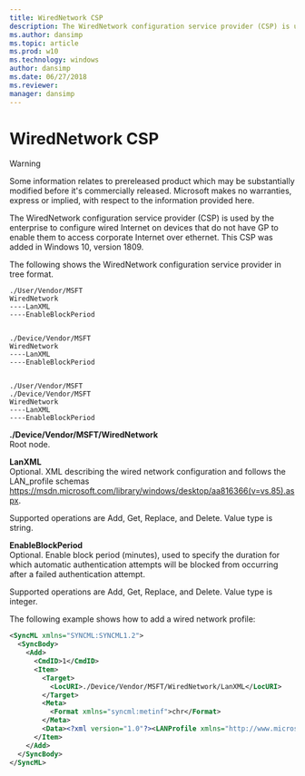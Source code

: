 ```yaml
---
title: WiredNetwork CSP
description: The WiredNetwork configuration service provider (CSP) is used by the enterprise to configure wired Internet on devices that do not have GP. Learn how it works.
ms.author: dansimp
ms.topic: article
ms.prod: w10
ms.technology: windows
author: dansimp
ms.date: 06/27/2018
ms.reviewer: 
manager: dansimp
---
```


# WiredNetwork CSP 

> [!WARNING]
> Some information relates to prereleased product which may be substantially modified before it's commercially released. Microsoft makes no warranties, express or implied, with respect to the information provided here.

The WiredNetwork configuration service provider (CSP) is used by the enterprise to configure wired Internet on devices that do not have GP to enable them to access corporate Internet over ethernet. This CSP was added in Windows 10, version 1809.

The following shows the WiredNetwork configuration service provider in tree format.
```
./User/Vendor/MSFT
WiredNetwork
----LanXML
----EnableBlockPeriod


./Device/Vendor/MSFT
WiredNetwork
----LanXML
----EnableBlockPeriod


./User/Vendor/MSFT
./Device/Vendor/MSFT
WiredNetwork
----LanXML
----EnableBlockPeriod
```
<a href="" id="wirednetwork"></a>**./Device/Vendor/MSFT/WiredNetwork**  
Root node.

<a href="" id="lanxml"></a>**LanXML**  
Optional. XML describing the wired network configuration and follows the LAN_profile schemas https://msdn.microsoft.com/library/windows/desktop/aa816366(v=vs.85).aspx.

Supported operations are Add, Get, Replace, and Delete. Value type is string.

<a href="" id="enableblockperiod"></a>**EnableBlockPeriod**  
 Optional. Enable block period (minutes), used to specify the duration for which automatic authentication attempts will be blocked from occurring after a failed authentication attempt.

Supported operations are Add, Get, Replace, and Delete. Value type is integer.

The following example shows how to add a wired network profile:
```xml
<SyncML xmlns="SYNCML:SYNCML1.2">
  <SyncBody>
    <Add>
      <CmdID>1</CmdID>
      <Item>
        <Target>
          <LocURI>./Device/Vendor/MSFT/WiredNetwork/LanXML</LocURI>
        </Target>
        <Meta>
          <Format xmlns="syncml:metinf">chr</Format>
        </Meta>
        <Data><?xml version="1.0"?><LANProfile xmlns="http://www.microsoft.com/networking/LAN/profile/v1"><MSM><security><OneXEnforced>false</OneXEnforced><OneXEnabled>true</OneXEnabled><OneX xmlns="http://www.microsoft.com/networking/OneX/v1"><EAPConfig><EapHostConfig xmlns="http://www.microsoft.com/provisioning/EapHostConfig"><EapMethod><Type xmlns="http://www.microsoft.com/provisioning/EapCommon">25</Type><VendorId xmlns="http://www.microsoft.com/provisioning/EapCommon">0</VendorId><VendorType xmlns="http://www.microsoft.com/provisioning/EapCommon">0</VendorType><AuthorId xmlns="http://www.microsoft.com/provisioning/EapCommon">0</AuthorId></EapMethod><Config xmlns="http://www.microsoft.com/provisioning/EapHostConfig"><Eap xmlns="http://www.microsoft.com/provisioning/BaseEapConnectionPropertiesV1"><Type>25</Type><EapType xmlns="http://www.microsoft.com/provisioning/MsPeapConnectionPropertiesV1"><ServerValidation><DisableUserPromptForServerValidation>false</DisableUserPromptForServerValidation><ServerNames></ServerNames></ServerValidation><FastReconnect>true</FastReconnect><InnerEapOptional>false</InnerEapOptional><Eap xmlns="http://www.microsoft.com/provisioning/BaseEapConnectionPropertiesV1"><Type>26</Type><EapType xmlns="http://www.microsoft.com/provisioning/MsChapV2ConnectionPropertiesV1"><UseWinLogonCredentials>false</UseWinLogonCredentials></EapType></Eap><EnableQuarantineChecks>false</EnableQuarantineChecks><RequireCryptoBinding>false</RequireCryptoBinding><PeapExtensions><PerformServerValidation xmlns="http://www.microsoft.com/provisioning/MsPeapConnectionPropertiesV2">true</PerformServerValidation><AcceptServerName xmlns="http://www.microsoft.com/provisioning/MsPeapConnectionPropertiesV2">false</AcceptServerName><PeapExtensionsV2 xmlns="http://www.microsoft.com/provisioning/MsPeapConnectionPropertiesV2"><AllowPromptingWhenServerCANotFound xmlns="http://www.microsoft.com/provisioning/MsPeapConnectionPropertiesV3">true</AllowPromptingWhenServerCANotFound></PeapExtensionsV2></PeapExtensions></EapType></Eap></Config></EapHostConfig></EAPConfig></OneX></security></MSM></LANProfile> </Data>
      </Item>
    </Add>
  </SyncBody>
</SyncML>
```
